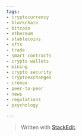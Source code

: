 ```yaml
---
tags:
- cryptocurrency  
- blockchain  
- bitcoin  
- ethereum  
- stablecoins  
- nfts  
- trade  
- smart contracts  
- crypto wallets  
- mining  
- crypto security  
- cryptoexchanges  
- cronex  
- peer-to-peer  
- news  
- regulations  
- psychology

---
```



> Written with [StackEdit](https://stackedit.io/).
<!--stackedit_data:
eyJoaXN0b3J5IjpbLTIyODE5MDkxN119
-->